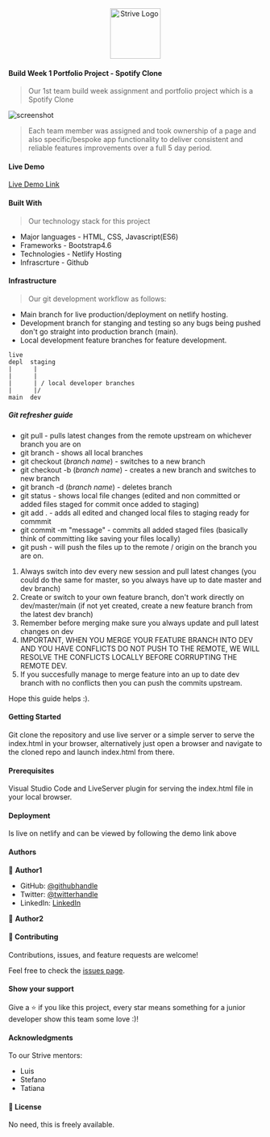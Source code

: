 
<div align="center" style="text-align:center; -webkit-animation: rotate-90-cw 3s linear infinite both; animation: rotate-90-cw 3s linear infinite both">
  <img width="100" alt="Strive Logo" src="https://strive.school/assets/strive_logo02.png">
</div>

#### Build Week 1 Portfolio Project - Spotify Clone

> Our 1st team build week assignment and portfolio project which is a Spotify Clone

![screenshot](./strive-m2-d2-netlify-app.png)

> Each team member was assigned and took ownership of a page and also specific/bespoke app functionality to deliver consistent and reliable features improvements over a full 5 day period.

#### Live Demo

[Live Demo Link](https://strive-m2-d10-benchmark-gogcom.netlify.app/)

#### Built With

> Our technology stack for this project

- Major languages - HTML, CSS, Javascript(ES6)
- Frameworks - Bootstrap4.6
- Technologies - Netlify Hosting
- Infrascrture - Github

#### Infrastructure

> Our git development workflow as follows: 

- Main branch for live production/deployment on netlify hosting.
- Development branch for stanging and testing so any bugs being pushed don't go straight into production branch (main).
- Local development feature branches for feature development.

```
live
depl  staging
|      |
|      |  
|      | / local developer branches
|      |/
main  dev 
```

##### Git refresher guide

- git pull - pulls latest changes from the remote upstream on whichever branch you are on
- git branch - shows all local branches
- git checkout (_branch name_) - switches to a new branch
- git checkout -b (_branch name_) - creates a new branch and switches to new branch
- git branch -d (_branch name_) - deletes branch
- git status - shows local file changes (edited and non committed or added files staged for commit once added to staging)
- git add . - adds all edited and changed local files to staging ready for commmit
- git commit -m "message" - commits all added staged files (basically think of committing like saving your files locally)
- git push - will push the files up to the remote / origin on the branch you are on.


1. Always switch into dev every new session and pull latest changes (you could do the same for master, so you always have up to date master and dev branch)
2. Create or switch to your own feature branch, don't work directly on dev/master/main (if not yet created, create a new feature branch from the latest dev branch)
3. Remember before merging make sure you always update and pull latest changes on dev
4. IMPORTANT, WHEN YOU MERGE YOUR FEATURE BRANCH INTO DEV AND YOU HAVE CONFLICTS DO NOT PUSH TO THE REMOTE, WE WILL RESOLVE THE CONFLICTS LOCALLY BEFORE CORRUPTING THE REMOTE DEV.
5. If you succesfully manage to merge feature into an up to date dev branch with no conflicts then you can push the commits upstream.

Hope this guide helps :).

#### Getting Started

Git clone the repository and use live server or a simple server to serve the index.html in your browser, alternatively just open a browser and navigate to the cloned repo and launch index.html from there.

#### Prerequisites

Visual Studio Code and LiveServer plugin for serving the index.html file in your local browser.

#### Deployment

Is live on netlify and can be viewed by following the demo link above

#### Authors

👤 **Author1**

- GitHub: [@githubhandle](https://github.com/SKopsap)
- Twitter: [@twitterhandle](https://twitter.com/SKopsap)
- LinkedIn: [LinkedIn](https://linkedin.com/seanknowlesmd)

👤 **Author2**

#### 🤝 Contributing

Contributions, issues, and feature requests are welcome!

Feel free to check the [issues page](issues/).

#### Show your support

Give a ⭐️ if you like this project, every star means something for a junior developer show this team some love :)!

#### Acknowledgments

To our Strive mentors:

- Luis
- Stefano
- Tatiana

#### 📝 License

No need, this is freely available.
